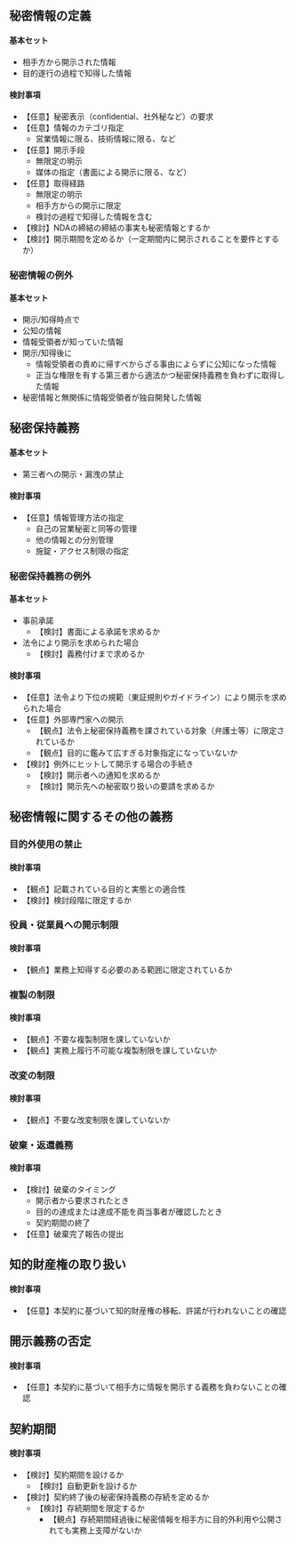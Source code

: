 ## 秘密情報の定義
#### 基本セット
- 相手方から開示された情報
- 目的遂行の過程で知得した情報

#### 検討事項
- 【任意】秘密表示（confidential、社外秘など）の要求
- 【任意】情報のカテゴリ指定
  - 営業情報に限る、技術情報に限る、など
- 【任意】開示手段
  - 無限定の明示
  - 媒体の指定（書面による開示に限る、など）
- 【任意】取得経路
  - 無限定の明示
  - 相手方からの開示に限定
  - 検討の過程で知得した情報を含む
- 【検討】NDAの締結の締結の事実も秘密情報とするか
- 【検討】開示期間を定めるか（一定期間内に開示されることを要件とするか）

### 秘密情報の例外
#### 基本セット
-  開示/知得時点で
  - 公知の情報 
  - 情報受領者が知っていた情報
- 開示/知得後に
  - 情報受領者の責めに帰すべからざる事由によらずに公知になった情報
  - 正当な権限を有する第三者から適法かつ秘密保持義務を負わずに取得した情報
- 秘密情報と無関係に情報受領者が独自開発した情報

## 秘密保持義務
#### 基本セット
- 第三者への開示・漏洩の禁止

#### 検討事項
- 【任意】情報管理方法の指定
  - 自己の営業秘密と同等の管理
  - 他の情報との分別管理
  - 施錠・アクセス制限の指定

### 秘密保持義務の例外
#### 基本セット
- 事前承諾
  - 【検討】書面による承諾を求めるか
- 法令により開示を求められた場合
  - 【検討】義務付けまで求めるか

#### 検討事項
- 【任意】法令より下位の規範（東証規則やガイドライン）により開示を求められた場合
- 【任意】外部専門家への開示
  - 【観点】法令上秘密保持義務を課されている対象（弁護士等）に限定されているか
  - 【観点】目的に鑑みて広すぎる対象指定になっていないか
- 【検討】例外にヒットして開示する場合の手続き
  - 【検討】開示者への通知を求めるか
  - 【検討】開示先への秘密取り扱いの要請を求めるか

## 秘密情報に関するその他の義務
### 目的外使用の禁止
#### 検討事項
- 【観点】記載されている目的と実態との適合性
- 【検討】検討段階に限定するか

### 役員・従業員への開示制限
#### 検討事項
- 【観点】業務上知得する必要のある範囲に限定されているか

### 複製の制限
#### 検討事項
- 【観点】不要な複製制限を課していないか
- 【観点】実務上履行不可能な複製制限を課していないか

### 改変の制限
#### 検討事項
- 【観点】不要な改変制限を課していないか

### 破棄・返還義務
#### 検討事項
- 【検討】破棄のタイミング
  - 開示者から要求されたとき
  - 目的の達成または達成不能を両当事者が確認したとき
  - 契約期間の終了
- 【任意】破棄完了報告の提出

## 知的財産権の取り扱い
#### 検討事項
- 【任意】本契約に基づいて知的財産権の移転、許諾が行われないことの確認

## 開示義務の否定
#### 検討事項
- 【任意】本契約に基づいて相手方に情報を開示する義務を負わないことの確認

## 契約期間
#### 検討事項
- 【検討】契約期間を設けるか
  - 【検討】自動更新を設けるか
- 【検討】契約終了後の秘密保持義務の存続を定めるか
  - 【検討】存続期間を限定するか
    - 【観点】存続期間経過後に秘密情報を相手方に目的外利用や公開されても実務上支障がないか
